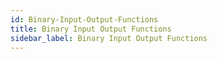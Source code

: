 ```yaml
---
id: Binary-Input-Output-Functions
title: Binary Input Output Functions
sidebar_label: Binary Input Output Functions
---
```



#
